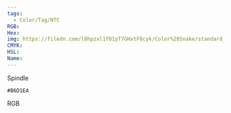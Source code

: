 ```yaml
---
tags:
  - Color/Tag/NTC
RGB:
Hex:
img: https://filedn.com/l0hpzxl1f01yT7GHxtF8cyk/Color%20Snake/standard_csv_to_svg/%23/B6D1EA.svg
CMYK:
HSL:
Name:
---
```

Spindle
```palette
#B6D1EA
```
RGB

